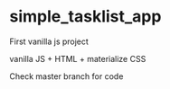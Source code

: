 # simple_tasklist_app
First vanilla js project

vanilla JS + HTML + materialize CSS

Check master branch for code
